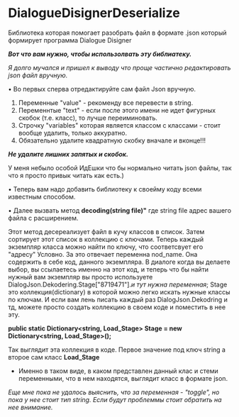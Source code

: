 # DialogueDisignerDeserialize
Библиотека которая помогает разобрать файл в формате .json который формирует программа Dialogue Disigner

***Вот что вам нужно, чтобы использолвать эту библиатеку.*** 

 *Я долго мучался и пришел к выводу что проще частично редактировать json файл вручную.*

• Во первых сперва отредактируйте сам файл Json вручную. 

1) Переменные "value" - рекоменду все перевести в string.
2) Переменнтые "text" - если после этого имени не идет фигурных скобок (т.е. класс), то лучше переиминовать.
3) Строчку "variables" которая является классом с классами - стоит вообще удалить, только аккуратно. 
4) Обязательно удалите квадратную скобку вначале и вконце!!!

***Не удалите лишних запятых и скобок.*** 

У меня небыло особой ИдЕшки что бы нормально читать json файлы, так что я просто привык читать как есть.)

• Теперь вам надо добавить библиотеку к своейму коду всеми известным способом. 

• Далее вызвать метод  **decoding(string file)"** где string file адрес вашего файла с расширением.

Этот метод десереализует файл в кучу классов в список. Затем сортирует этот список в коллекцию с ключами. 
Теперь каждый экземпляр класса можно найти по ключу, что соответсвует его "адресу" Условно. 
За это отвечает переменна nod_name. Она содержить в себе код, данного экземпляра.
В диалоге когда вы делаете выбор, вы ссылаетесь именно на этот код, и теперь что бы найти нужный вам экземпляр 
вы просто используете DialogJson.Dekodering.Stage["8719471"].*и тут нужна переменная*;
Stage это коллекция(dictionary) в которой можно легко искать нужные классы по ключам. 
И если вам лень писать каждый раз DialogJson.Dekodring и тд, можете просто создать 
коллекцию в своем коде и поместить в нее эту. 

**public static Dictionary<string, Load_Stage> Stage = new Dictionary<string, Load_Stage>();**

Так выглядит эта коллекция в коде. Первое значение под ключ string а второе сам класс **Load_Stage**
- Именно в таком виде, в каком представлен данный клас и стеми переменными, что в нем находятся, выглядит класс в формате json. 

 
 

 *Еще мне пока не удалось выяснить, что за переменная - "toggle", но пока у нее стоит тип string. Если будут проблеммы стоит обратить на нее внимание.*
 
 
